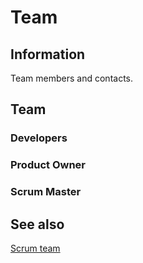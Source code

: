 # Team

## Information

Team members and contacts.

## Team

### Developers

### Product Owner

### Scrum Master

## See also

[Scrum team](https://scrumguides.org/scrum-guide.html#scrum-team)
